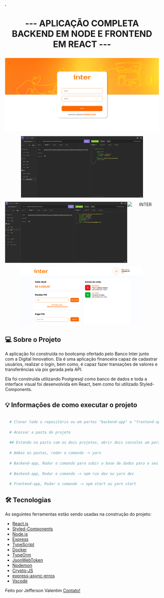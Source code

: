 ,<h1 align="center">
   --- APLICAÇÃO COMPLETA BACKEND EM NODE E FRONTEND EM REACT ---
</h1>

<p align="center">
  <img alt="Repository size" src="https://raw.githubusercontent.com/JeffersonValentim1/Project-Banc-Inter/main/frontend-app/screen/front00.png">
</p>

<p align="center" style="display: flex; align-items: flex-start; justify-content: center;">
  <img alt="INTER" title="#INTER" src="https://raw.githubusercontent.com/JeffersonValentim1/Backend-Inter-app/main/img/transition.jpg" width="400px">
</p>

<p align="center" style="display: flex; align-items: flex-start; justify-content: center;">
  <img alt="INTER" title="#INTER" src="https://raw.githubusercontent.com/JeffersonValentim1/Backend-Inter-app/aca96e196f5fcb18dc244801e3fa9b8b1835469c/img/me.jpg" width="400px">
  <img alt="INTER" title="#INTER" src="x" width="400px">
</p>

<p align="center" style="display: flex; align-items: flex-start; justify-content: center;">
  <img alt="api" title="#api" src="https://raw.githubusercontent.com/JeffersonValentim1/Project-Banc-Inter/main/frontend-app/screen/fronte%2001.png" width="400px">
  
</p>

## 💻 Sobre o Projeto

A aplicação foi construída no bootcamp ofertado pelo Banco Inter junto com a Digital Innovation. Ela é uma aplicação financeira capaz de  cadastrar usuários, realizar o login, bem como, é capaz fazer transações de valores e transferências via pix gerada pela API. 

Ela foi construída utilizando Postgresql como banco de dados e  toda a interface visual foi desenvolvida em React, bem como foi utilizado Styled-Components.


## 💡 Informações de como executar o projeto

```bash

  # Clonar todo o repositório ou em partes "backend-app" e "frontend-app"

  # Acessar a pasta do projeto

  ## Estando na pasta com os dois projetos, abrir dois consoles um para acessar a pasta backend-app e no outro console frontend-app
  
  # Ambas as pastas, rodar o comando -> yarn 

  # Backend-app, Rodar o comando para subir a base de dados para o seu docker -> docker-compose up 

  # Backend-app, Rodar o comando -> npm run dev ou yarn dev

  # Frontend-app, Rodar o comando -> npm start ou yarn start

```

## 🛠 Tecnologias

As seguintes ferramentas estão sendo usadas na construção do projeto:

- [React.js][react]
- [Styled-Components][styled]
- [Node.js][nodejs]
- [Express][express]
- [TypeScript][typescript]
- [Docker][docker]  
- [TypeOrm][typeorm]
- [JsonWebToken][jsonwebtoken]
- [Nodemon][nodemon]
- [Crypto-JS][cryptojs]
- [express-async-erros][expresserrors]
- [Vscode][vscode]

Feito por Jefferson Valentim [Contato!](https://www.linkedin.com/in/jefferson-valentim-a3b64a124/)

[react]: https://pt-br.reactjs.org/
[styled]: https://styled-components.com/
[nodejs]: https://nodejs.org/
[express]: https://expressjs.com/pt-br/
[typescript]: https://www.typescriptlang.org/
[typeorm]: https://typeorm.io/#/
[Joi]: https://joi.dev/api/?v=17.4.2
[docker]: https://docs.docker.com/
[bcrypt]: https://www.npmjs.com/package/bcryptjs
[jsonwebtoken]: https://www.npmjs.com/package/jsonwebtoken
[multer]: https://www.npmjs.com/package/multer
[datefns]: https://date-fns.org/
[ethereal]: https://ethereal.email/
[handlebars]: https://handlebarsjs.com/
[Vscode]: https://code.visualstudio.com/
[nodemon]: https://www.npmjs.com/package/nodemon
[cryptojs]: https://www.npmjs.com/package/crypto-js
[expresserrors]: https://www.npmjs.com/package/express-async-errors
